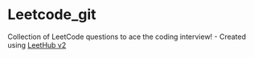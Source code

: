 # Leetcode_git
Collection of LeetCode questions to ace the coding interview! - Created using [LeetHub v2](https://github.com/arunbhardwaj/LeetHub-2.0)
